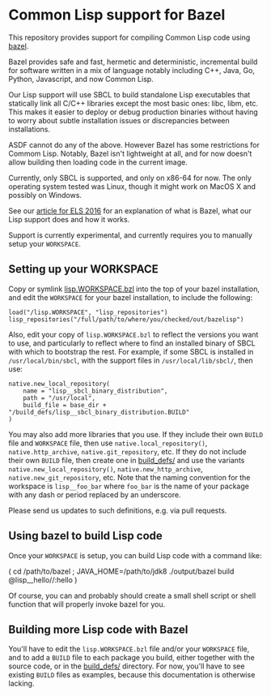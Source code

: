 Common Lisp support for Bazel
=============================

This repository provides support for compiling Common Lisp code using [bazel](http://bazel.io).

Bazel provides safe and fast, hermetic and deterministic, incremental build for software written
in a mix of language notably including C++, Java, Go, Python, Javascript, and now Common Lisp.

Our Lisp support will use SBCL to build standalone Lisp executables that statically link
all C/C++ libraries except the most basic ones: libc, libm, etc.
This makes it easier to deploy or debug production binaries without having to worry
about subtle installation issues or discrepancies between installations.

ASDF cannot do any of the above. However Bazel has some restrictions for Commom Lisp.
Notably, Bazel isn't lightweight at all, and for now doesn't allow
building then loading code in the current image.

Currently, only SBCL is supported, and only on x86-64 for now.
The only operating system tested was Linux, though
it might work on MacOS X and possibly on Windows.

See our [article for ELS 2016](doc/els2016.pdf) for an explanation of what is Bazel,
what our Lisp support does and how it works.

Support is currently experimental, and currently requires you to manually setup your `WORKSPACE`.


Setting up your WORKSPACE
-------------------------

Copy or symlink [lisp.WORKSPACE.bzl](lisp.WORKSPACE.bzl) into the top of your bazel installation,
and edit the `WORKSPACE` for your bazel installation, to include the following:

    load("/lisp.WORKSPACE", "lisp_repositories")
    lisp_repositories("/full/path/to/where/you/checked/out/bazelisp")

Also, edit your copy of `lisp.WORKSPACE.bzl` to reflect the versions you want to use,
and particularly to reflect where to find an installed binary of SBCL with which to
bootstrap the rest. For example, if some SBCL is installed in `/usr/local/bin/sbcl`,
with the support files in `/usr/local/lib/sbcl/`, then use:

    native.new_local_repository(
        name = "lisp__sbcl_binary_distribution",
        path = "/usr/local",
        build_file = base_dir + "/build_defs/lisp__sbcl_binary_distribution.BUILD"
    )

You may also add more libraries that you use. If they include their own `BUILD` file
and `WORKSPACE` file, then use `native.local_repository()`, `native.http_archive`,
`native.git_repository`, etc. If they do not include their own `BUILD` file, then
create one in [build_defs/](build_defs/) and use the variants `native.new_local_repository()`,
`native.new_http_archive`, `native.new_git_repository`, etc. Note that the naming convention
for the workspace is `lisp__foo_bar` where `foo_bar` is the name of your package
with any dash or period replaced by an underscore.

Please send us updates to such definitions, e.g. via pull requests.


Using bazel to build Lisp code
------------------------------

Once your `WORKSPACE` is setup, you can build Lisp code with a command like:

   ( cd /path/to/bazel ; JAVA_HOME=/path/to/jdk8 ./output/bazel build @lisp__hello//:hello )

Of course, you can and probably should create a small shell script or shell function
that will properly invoke bazel for you.


Building more Lisp code with Bazel
----------------------------------

You'll have to edit the `lisp.WORKSPACE.bzl` file and/or your `WORKSPACE` file,
and to add a `BUILD` file to each package you build, either together with the source code,
or in the [build_defs/](build_defs/) directory.
For now, you'll have to see existing `BUILD` files as examples,
because this documentation is otherwise lacking.
